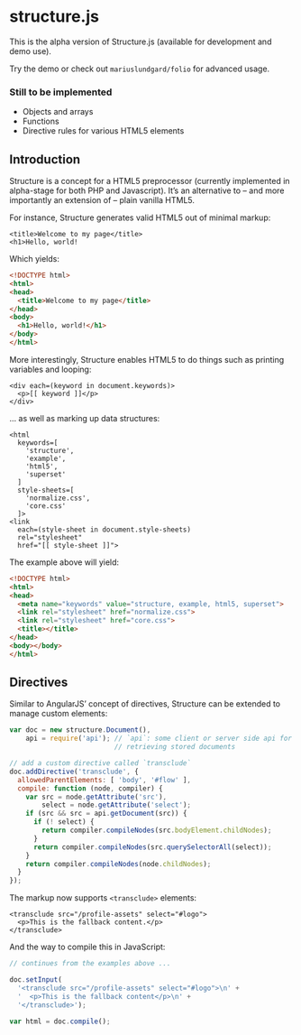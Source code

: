 structure.js
============

This is the alpha version of Structure.js (available for development and demo use).

Try the demo or check out ```mariuslundgard/folio``` for advanced usage.


### Still to be implemented

* Objects and arrays
* Functions
* Directive rules for various HTML5 elements

## Introduction

Structure is a concept for a HTML5 preprocessor (currently implemented in alpha-stage for both PHP and Javascript). It’s an alternative to – and more importantly an extension of – plain vanilla HTML5.

For instance, Structure generates valid HTML5 out of minimal markup:

```
<title>Welcome to my page</title>
<h1>Hello, world!
```

Which yields:

```html
<!DOCTYPE html>
<html>
<head>
  <title>Welcome to my page</title>
</head>
<body>
  <h1>Hello, world!</h1>
</body>
</html>
```

More interestingly, Structure enables HTML5 to do things such as printing variables and looping:

```
<div each=(keyword in document.keywords)>
  <p>[[ keyword ]]</p>
</div>
```

… as well as marking up data structures:

```
<html
  keywords=[
    'structure',
    'example',
    'html5',
    'superset'
  ]
  style-sheets=[
    'normalize.css',
    'core.css'
  ]>
<link
  each=(style-sheet in document.style-sheets)
  rel="stylesheet"
  href="[[ style-sheet ]]">
```

The example above will yield:

```html
<!DOCTYPE html>
<html>
<head>
  <meta name="keywords" value="structure, example, html5, superset">
  <link rel="stylesheet" href="normalize.css">
  <link rel="stylesheet" href="core.css">
  <title></title>
</head>
<body></body>
</html>
```

## Directives

Similar to AngularJS’ concept of directives, Structure can be extended to manage custom elements:

```js
var doc = new structure.Document(),
    api = require('api'); // `api`: some client or server side api for
                          // retrieving stored documents

// add a custom directive called `transclude`
doc.addDirective('transclude', {
  allowedParentElements: [ 'body', '#flow' ],
  compile: function (node, compiler) {
    var src = node.getAttribute('src'),
        select = node.getAttribute('select');
    if (src && src = api.getDocument(src)) {
      if (! select) {
        return compiler.compileNodes(src.bodyElement.childNodes);
      }
      return compiler.compileNodes(src.querySelectorAll(select));
    }
    return compiler.compileNodes(node.childNodes);
  }
});
```

The markup now supports ```<transclude>``` elements:

```
<transclude src="/profile-assets" select="#logo">
  <p>This is the fallback content.</p>
</transclude>
```

And the way to compile this in JavaScript:

```js
// continues from the examples above ...

doc.setInput(
  '<transclude src="/profile-assets" select="#logo">\n' +
  '  <p>This is the fallback content</p>\n' +
  '</transclude>');

var html = doc.compile();
```

